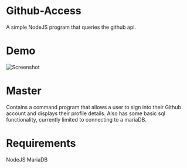 # Github-Access
A simple NodeJS program that queries the github api.

# Demo
![Screenshot](readme_resources/Visualisation_Demo.gif)

# Master

Contains a command program that allows a user to sign into their Github account and displays their profile details.
Also has some basic sql functionality, currently limited to connecting to a mariaDB.

# Requirements 
NodeJS
MariaDB
